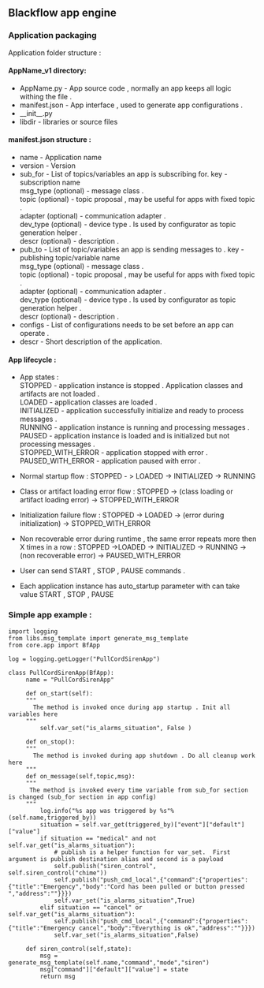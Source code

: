 ## Blackflow app engine

### Application packaging

Application folder structure :

#### AppName_v1 directory:
  
+ AppName.py - App source code , normally an app keeps all logic withing the file .  
+ manifest.json - App interface , used to generate app configurations .  
+ __init\_\_.py  
+ libdir - libraries or source files  


#### manifest.json structure :

+ name - Application name
+ version - Version
+ sub_for - List of topics/variables an app is subscribing for.
     key - subscription name  
     msg_type (optional) - message class .   
     topic    (optional) - topic proposal , may be useful for apps with fixed topic .  
     adapter  (optional) - communication adapter .  
     dev_type (optional) - device type . Is used by configurator as topic generation helper .  
     descr    (optional) - description .  
+ pub_to - List of topic/variables an app is sending messages to  .
     key - publishing topic/variable name  
     msg_type (optional) - message class .  
     topic    (optional) - topic proposal , may be useful for apps with fixed topic .  
     adapter  (optional) - communication adapter .  
     dev_type (optional) - device type . Is used by configurator as topic generation helper .  
     descr    (optional) - description .  
+ configs - List of configurations needs to be set before an app can operate .
+ descr - Short description of the application.

#### App lifecycle :

+ App states :     
     STOPPED - application instance is stopped . Application classes and artifacts are not loaded .    
     LOADED - application classes are loaded .     
     INITIALIZED - application successfully initialize and ready to process messages .   
     RUNNING - application instance is running and processing messages .    
     PAUSED - application instance is loaded and is initialized but not processing messages .     
     STOPPED_WITH_ERROR - application stopped with error .     
     PAUSED_WITH_ERROR - application paused with error .    
      
+ Normal startup flow : STOPPED - > LOADED -> INITIALIZED -> RUNNING
+ Class or artifact loading error flow : STOPPED -> (class loading or artifact loading error) -> STOPPED_WITH_ERROR
+ Initialization failure flow : STOPPED -> LOADED -> (error during initialization) -> STOPPED_WITH_ERROR
+ Non recoverable error during runtime , the same error repeats more then X times in a row : STOPPED ->LOADED -> INITIALIZED -> RUNNING -> (non recoverable error) -> PAUSED_WITH_ERROR
+ User can send START , STOP  , PAUSE commands .
+ Each application instance has auto_startup parameter with can take value START , STOP , PAUSE


### Simple app example : 

    import logging
    from libs.msg_template import generate_msg_template
    from core.app import BfApp

    log = logging.getLogger("PullCordSirenApp")

    class PullCordSirenApp(BfApp):
         name = "PullCordSirenApp"
         
         def on_start(self):
         """
           The method is invoked once during app startup . Init all variables here 
         """
             self.var_set("is_alarms_situation", False )
         
         def on_stop():
         """
           The method is invoked during app shutdown . Do all cleanup work here  
         """    
         def on_message(self,topic,msg):
         """
          The method is invoked every time variable from sub_for section is changed (sub_for section in app config) 
         """
             log.info("%s app was triggered by %s"%(self.name,triggered_by))
             situation = self.var_get(triggered_by)["event"]["default"]["value"]
             if situation == "medical" and not self.var_get("is_alarms_situation"):
                 # publish is a helper function for var_set.  First argument is publish destination alias and second is a payload    
                 self.publish("siren_control", self.siren_control("chime"))
                 self.publish("push_cmd_local",{"command":{"properties":{"title":"Emergency","body":"Cord has been pulled or button pressed ","address":""}}})
                 self.var_set("is_alarms_situation",True)
             elif situation == "cancel" or self.var_get("is_alarms_situation"):
                 self.publish("push_cmd_local",{"command":{"properties":{"title":"Emergency cancel","body":"Everything is ok","address":""}}})
                 self.var_set("is_alarms_situation",False)
     
         def siren_control(self,state):
             msg = generate_msg_template(self.name,"command","mode","siren")
             msg["command"]["default"]["value"] = state
             return msg
